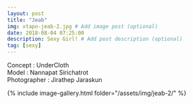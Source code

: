 ```yaml
---
layout: post
title: "Jeab"
img: xtapo-jeab-2.jpg # Add image post (optional)
date: 2018-08-04 07:25:00
description: Sexy Girl! # Add post description (optional)
tag: [sexy]
---
```

Concept : UnderCloth  
Model : Nannapat Sirichatrot   
Photographer : Jirathep Jaraskun               

{% include image-gallery.html folder="/assets/img/jeab-2/" %}
